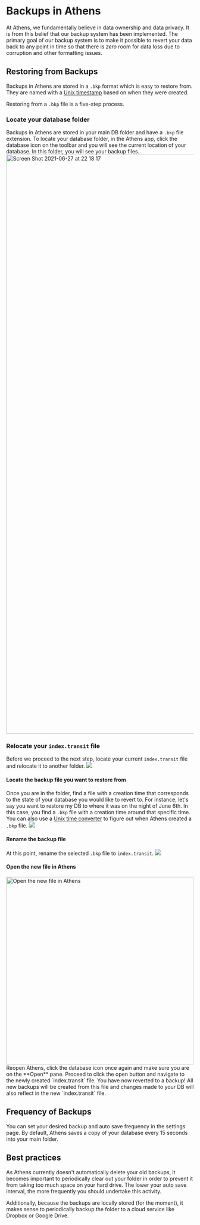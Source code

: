 # Backups in Athens

At Athens, we fundamentally believe in data ownership and data privacy. It is from this belief that our backup system has been implemented. The primary goal of our backup system is to make it possible to revert your data back to any point in time so that there is  *zero* room for data loss due to corruption and other formatting issues. 
## Restoring from Backups
Backups in Athens are stored in a `.bkp` format which is easy to restore from. They are named with a [Unix timestamp](https://en.wikipedia.org/wiki/Unix_time) based on when they were created.

Restoring from a `.bkp` file is a five-step process. 
### Locate your database folder
Backups in Athens are stored in your main DB folder and have a `.bkp` file extension. To locate your database folder, in the Athens app, click the database icon on the toolbar and you will see the current location of your database. In this folder, you will see your backup files. 
<img width="1552" alt="Screen Shot 2021-06-27 at 22 18 17" src="https://user-images.githubusercontent.com/80150109/123552819-954ecb00-d795-11eb-8d86-eb2e246737b8.png">

### Relocate your `index.transit` file
Before we proceed to the next step, locate your current `index.transit` file and relocate it to another folder. 
![](https://user-images.githubusercontent.com/80150109/123552515-160cc780-d794-11eb-961d-8c277b3f632e.gif)
#### Locate the backup file you want to restore from
Once you are in the folder, find a file with a creation time that corresponds to the state of your database you would like to revert to. For instance, let's say you want to restore my DB to where it was on the night of June 6th. In this case, you find a `.bkp` file with a creation time around that specific time. You can also use a [Unix time converter](https://time.is/Unix_time_converter) to figure out when Athens created a `.bkp` file.
![](https://user-images.githubusercontent.com/80150109/123552513-14430400-d794-11eb-8428-8c3ac1f4cc77.gif)
#### Rename the backup file
At this point, rename the selected `.bkp` file to `index.transit`.
![](https://user-images.githubusercontent.com/80150109/123552503-0ab99c00-d794-11eb-938a-14fe80200184.gif)
#### Open the new file in Athens
<img width="503" alt="Open the new file in Athens" src="https://user-images.githubusercontent.com/80150109/123552802-76e8cf80-d795-11eb-9fe4-57ac3e8a374f.png">
Reopen Athens, click the database icon once again and make sure you are on the **Open** pane. Proceed to click the open button and navigate to the newly created `index.transit` file. You have now reverted to a backup! All new backups will be created from this file and changes made to your DB will also reflect in the new `index.transit` file. 

## Frequency of  Backups
You can set your desired backup and auto save frequency in the settings page. By default, Athens saves a copy of your database every 15 seconds into your main folder. 

## Best practices
As Athens currently doesn't automatically delete your old backups, it becomes important to periodically clear out your folder in order to prevent it from taking too much space on your hard drive. The lower your auto save interval, the more frequently you should undertake this activity. 

Additionally, because the backups are locally stored (for the moment), it makes sense to periodically backup the folder to a cloud service like Dropbox or Google Drive.

